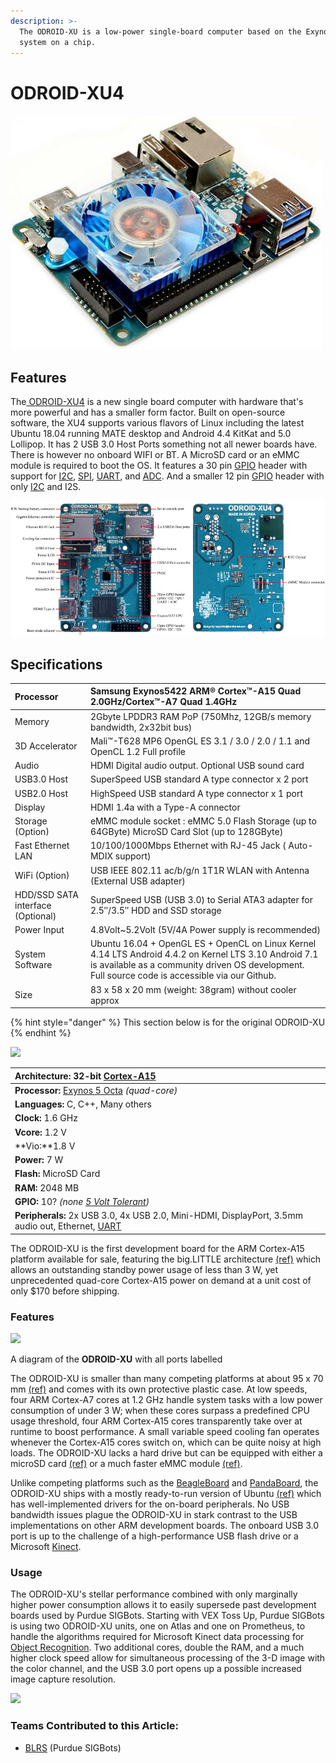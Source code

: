 ```yaml
---
description: >-
  The ODROID-XU is a low-power single-board computer based on the Exynos5422
  system on a chip.
---
```


# ODROID-XU4

![An ODROID-XU4](../../../.gitbook/assets/xu4_1_498x375.jpg)

## Features

The[ ODROID-XU4](https://www.hardkernel.com/shop/odroid-xu4q-special-price/) is a new single board computer with hardware that's more powerful and has a smaller form factor. Built on open-source software, the XU4 supports various flavors of Linux including the latest Ubuntu 18.04 running MATE desktop and Android 4.4 KitKat and 5.0 Lollipop. It has 2 USB 3.0 Host Ports something not all newer boards have. There is however no onboard WIFI or BT. A MicroSD card or an eMMC module is required to boot the OS. It features a 30 pin [GPIO](../gpio.md) header with support for [I2C](../i2c.md), [SPI](../spi.md), [UART](../uart.md), and [ADC](../analog-digital-converter.md). And a smaller 12 pin [GPIO](../gpio.md) header with only [I2C](../i2c.md) and I2S.

![](../../../.gitbook/assets/odroid-xu4-octa-core-computer-with-samsung-exynos-5422-g143452239825-980.jpg)

## Specifications

| Processor | Samsung Exynos5422 ARM® Cortex™-A15 Quad 2.0GHz/Cortex™-A7 Quad 1.4GHz |
| :--- | :--- |
| Memory | 2Gbyte LPDDR3 RAM PoP \(750Mhz, 12GB/s memory bandwidth, 2x32bit bus\) |
| 3D Accelerator | Mali™-T628 MP6 OpenGL ES 3.1 / 3.0 / 2.0 / 1.1 and OpenCL 1.2 Full profile |
| Audio | HDMI Digital audio output. Optional USB sound card |
| USB3.0 Host | SuperSpeed USB standard A type connector x 2 port |
| USB2.0 Host | HighSpeed USB standard A type connector x 1 port |
| Display | HDMI 1.4a with a Type-A connector |
| Storage \(Option\) | eMMC module socket : eMMC 5.0 Flash Storage \(up to 64GByte\) MicroSD Card Slot \(up to 128GByte\) |
| Fast Ethernet LAN | 10/100/1000Mbps Ethernet with RJ-45 Jack \( Auto-MDIX support\) |
| WiFi \(Option\) | USB IEEE 802.11 ac/b/g/n 1T1R WLAN with Antenna \(External USB adapter\) |
| HDD/SSD SATA interface \(Optional\) | SuperSpeed USB \(USB 3.0\) to Serial ATA3 adapter for 2.5″/3.5″ HDD and SSD storage |
| Power Input | 4.8Volt~5.2Volt  \(5V/4A Power supply is recommended\) |
| System Software | Ubuntu 16.04 + OpenGL ES + OpenCL on Linux Kernel 4.14 LTS Android 4.4.2 on Kernel LTS 3.10 Android 7.1 is available as a community driven OS development. Full source code is accessible via our Github. |
| Size | 83 x 58 x 20 mm \(weight: 38gram\) without cooler approx |

{% hint style="danger" %}
This section below is for the original ODROID-XU
{% endhint %}

![](https://phabricator.purduesigbots.com/file/data/wq3qd7bzvomweuord2j7/PHID-FILE-ugin4mlcjor6byhfwdcc/processor_odroidxu.jpg)

| **Architecture:** 32-bit [Cortex-A15](http://www.arm.com/products/processors/cortex-a/cortex-a15.php/) |
| :--- |
| **Processor:** [Exynos 5 Octa](http://www.samsung.com/global/business/semiconductor/minisite/Exynos/products5octa.html/) _\(quad-core\)_ |
| **Languages:** C, C++, Many others |
| **Clock:** 1.6 GHz |
| **Vcore:** 1.2 V |
| **Vio:**1.8 V |
| **Power:** 7 W |
| **Flash:** MicroSD Card |
| **RAM:** 2048 MB |
| **GPIO:** 10? _\(none_ [_5 Volt Tolerant_](/w/wiki/ee/5_volt_tolerant/README.md)_\)_ |
| **Peripherals:** 2x USB 3.0, 4x USB 2.0, Mini-HDMI, DisplayPort, 3.5mm audio out, Ethernet, [UART](/w/wiki/ee/uart/README.md) |

The ODROID-XU is the first development board for the ARM Cortex-A15 platform available for sale, featuring the big.LITTLE architecture [\(ref\)](http://www.arm.com/products/processors/technologies/biglittleprocessing.php) which allows an outstanding standby power usage of less than 3 W, yet unprecedented quad-core Cortex-A15 power on demand at a unit cost of only $170 before shipping.

### Features

[![](https://phabricator.purduesigbots.com/file/data/gg75v57orkupbru5zg7s/PHID-FILE-dmmfjwsqa3zwnpfznzre/processor_odroidxu_ports.jpg)](https://phabricator.purduesigbots.com/file/data/gg75v57orkupbru5zg7s/PHID-FILE-dmmfjwsqa3zwnpfznzre/processor_odroidxu_ports.jpg)

A diagram of the **ODROID-XU** with all ports labelled

The ODROID-XU is smaller than many competing platforms at about 95 x 70 mm [\(ref\)](http://www.hardkernel.com/renewal_2011/products/prdt_info.php?g_code=G137510300620&tab_idx=2) and comes with its own protective plastic case. At low speeds, four ARM Cortex-A7 cores at 1.2 GHz handle system tasks with a low power consumption of under 3 W; when these cores surpass a predefined CPU usage threshold, four ARM Cortex-A15 cores transparently take over at runtime to boost performance. A small variable speed cooling fan operates whenever the Cortex-A15 cores switch on, which can be quite noisy at high loads. The ODROID-XU lacks a hard drive but can be equipped with either a microSD card [\(ref\)](http://www.amazon.com/SanDisk-Ultra-Class-Memory-SDSDU-016G-U46/dp/B007BJHETS/ref=sr_1_4/187-6017561-5043339?ie=UTF8&qid=1382319410&sr=8-4&keywords=sandisk+ultra) or a much faster eMMC module [\(ref\)](http://www.hardkernel.com/renewal_2011/products/prdt_info.php?g_code=G137454882497).

Unlike competing platforms such as the [BeagleBoard](/w/wiki/ee/beagleboard/README.md) and [PandaBoard](/w/wiki/ee/pandaboard/README.md), the ODROID-XU ships with a mostly ready-to-run version of Ubuntu [\(ref\)](http://forum.odroid.com/viewforum.php?f=61&sid=a7e701b4e15d534864cff67192073c71) which has well-implemented drivers for the on-board peripherals. No USB bandwidth issues plague the ODROID-XU in stark contrast to the USB implementations on other ARM development boards. The onboard USB 3.0 port is up to the challenge of a high-performance USB flash drive or a Microsoft [Kinect](/w/wiki/ee/kinect/README.md).

### Usage

The ODROID-XU's stellar performance combined with only marginally higher power consumption allows it to easily supersede past development boards used by Purdue SIGBots. Starting with VEX Toss Up, Purdue SIGBots is using two ODROID-XU units, one on Atlas and one on Prometheus, to handle the algorithms required for Microsoft Kinect data processing for [Object Recognition](../../../software/object-recognition/). Two additional cores, double the RAM, and a much higher clock speed allow for simultaneous processing of the 3-D image with the color channel, and the USB 3.0 port opens up a possible increased image capture resolution.

[![](https://phabricator.purduesigbots.com/file/data/xh3tb6te4ek7cvfwlkl7/PHID-FILE-z4y4vfmjfgp4s4pejjrk/power_supply.jpg)](https://phabricator.purduesigbots.com/file/data/xh3tb6te4ek7cvfwlkl7/PHID-FILE-z4y4vfmjfgp4s4pejjrk/power_supply.jpg)

### Teams Contributed to this Article:

* [BLRS](https://purduesigbots.com/) \(Purdue SIGBots\)

